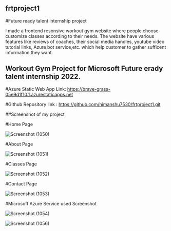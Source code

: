 ## frtproject1
#Future ready talent internship project

I made a frontend resonsive workout gym website where people choose customize classes according to their needs. The website have various features like reviews of coaches, their social media handles, youtube video tutorial links, Azure bot service,etc. which help customer to gather sufficent information they want.

## Workout Gym Project for Microsoft Future erady talent internship 2022. 

#Azure Static Web App Link: https://brave-grass-05e9d1f10.1.azurestaticapps.net

#Github Repository link :  https://github.com/himanshu7530/frtproject1.git

##Screenshot of my project

#Home Page

![Screenshot (1050)](https://user-images.githubusercontent.com/105443101/186757369-61e6beb0-caab-4a45-89fc-8bd8f861a8b8.png)

#About Page

![Screenshot (1051)](https://user-images.githubusercontent.com/105443101/186757460-4e4f1ce1-0815-49dc-a560-521d2ca9dbe9.png)

#Classes Page

![Screenshot (1052)](https://user-images.githubusercontent.com/105443101/186757611-ad9f2e31-5f3c-443b-b6f1-6127ebf712e0.png)

#Contact Page

![Screenshot (1053)](https://user-images.githubusercontent.com/105443101/186757721-14174a59-2c96-44b8-a3e2-d24ed59ade71.png)

#Microsoft Azure Service used Screenshot

![Screenshot (1054)](https://user-images.githubusercontent.com/105443101/186759349-cdc661e1-6d59-48f3-bc7d-3ef2ae84cecf.png)


![Screenshot (1056)](https://user-images.githubusercontent.com/105443101/186757852-2a0fcd6a-00d3-4741-847c-3520b77f82d9.png)
